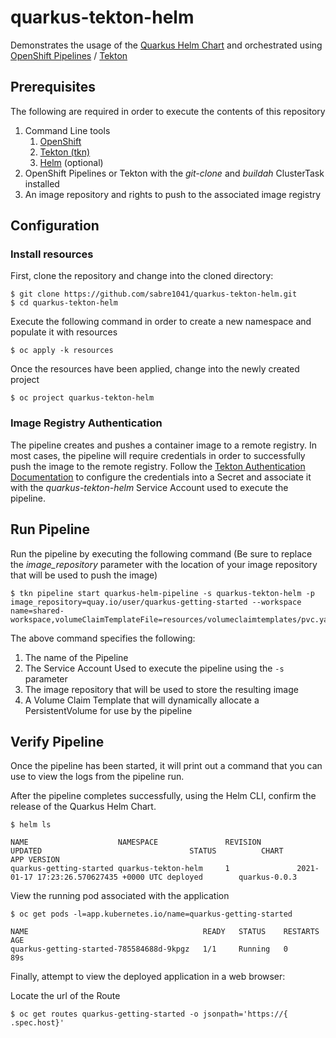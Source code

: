 # quarkus-tekton-helm

Demonstrates the usage of the [Quarkus Helm Chart](https://github.com/redhat-developer/redhat-helm-charts) and orchestrated using [OpenShift Pipelines](https://docs.openshift.com/container-platform/4.6/pipelines/understanding-openshift-pipelines.html) / [Tekton](https://tekton.dev/)

## Prerequisites

The following are required in order to execute the contents of this repository

1. Command Line tools
    1. [OpenShift](https://docs.openshift.com/container-platform/4.6/cli_reference/openshift_cli/getting-started-cli.html)
    2. [Tekton (tkn)](https://docs.openshift.com/container-platform/4.6/cli_reference/tkn_cli/installing-tkn.html)
    3. [Helm](https://helm.sh/) (optional)
1. OpenShift Pipelines or Tekton with the _git-clone_ and _buildah_ ClusterTask installed
2. An image repository and rights to push to the associated image registry

## Configuration

### Install resources

First, clone the repository and change into the cloned directory:

```
$ git clone https://github.com/sabre1041/quarkus-tekton-helm.git
$ cd quarkus-tekton-helm

```

Execute the following command in order to create a new namespace and populate it with resources

```
$ oc apply -k resources
```

Once the resources have been applied, change into the newly created project

```
$ oc project quarkus-tekton-helm
```

### Image Registry Authentication

The pipeline creates and pushes a container image to a remote registry. In most cases, the pipeline will require credentials in order to successfully push the image to the remote registry. Follow the [Tekton Authentication Documentation](https://github.com/tektoncd/pipeline/blob/master/docs/auth.md#configuring-authentication-for-docker) to configure the credentials into a Secret and associate it with the _quarkus-tekton-helm_ Service Account used to execute the pipeline.

## Run Pipeline

Run the pipeline by executing the following command (Be sure to replace the _image_repository_ parameter with the location of your image repository that will be used to push the image)

```
$ tkn pipeline start quarkus-helm-pipeline -s quarkus-tekton-helm -p image_repository=quay.io/user/quarkus-getting-started --workspace name=shared-workspace,volumeClaimTemplateFile=resources/volumeclaimtemplates/pvc.yaml
```

The above command specifies the following:

1. The name of the Pipeline
2. The Service Account Used to execute the pipeline using the `-s` parameter
3. The image repository that will be used to store the resulting image
4. A Volume Claim Template that will dynamically allocate a PersistentVolume for use by the pipeline

## Verify Pipeline

Once the pipeline has been started, it will print out a command that you can use to view the logs from the pipeline run. 

After the pipeline completes successfully, using the Helm CLI, confirm the release of the Quarkus Helm Chart.

```
$ helm ls

NAME                    NAMESPACE               REVISION        UPDATED                                 STATUS          CHART           APP VERSION
quarkus-getting-started quarkus-tekton-helm     1               2021-01-17 17:23:26.570627435 +0000 UTC deployed        quarkus-0.0.3         
```

View the running pod associated with the application

```
$ oc get pods -l=app.kubernetes.io/name=quarkus-getting-started

NAME                                       READY   STATUS    RESTARTS   AGE
quarkus-getting-started-785584688d-9kpgz   1/1     Running   0          89s
```

Finally, attempt to view the deployed application in a web browser:

Locate the url of the Route

```
$ oc get routes quarkus-getting-started -o jsonpath='https://{ .spec.host}'
```


